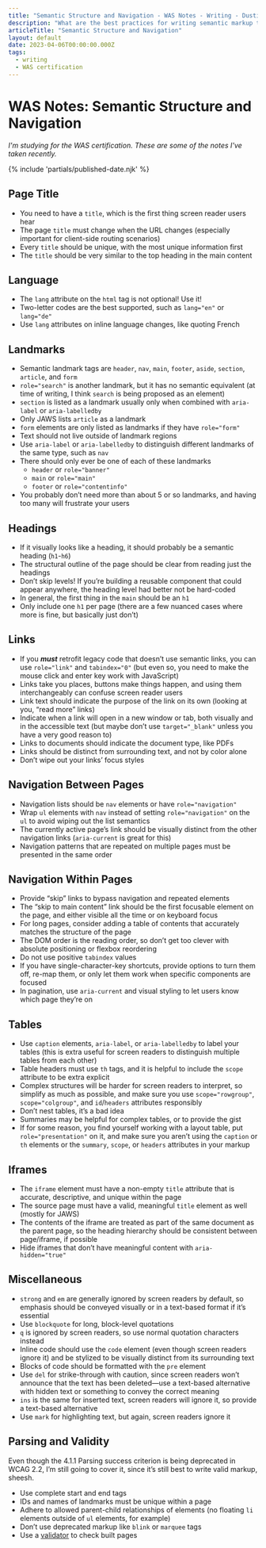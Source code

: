 ```yaml
---
title: "Semantic Structure and Navigation - WAS Notes - Writing - Dustin Whisman"
description: "What are the best practices for writing semantic markup that is as accessible as possible?"
articleTitle: "Semantic Structure and Navigation"
layout: default
date: 2023-04-06T00:00:00.000Z
tags:
  - writing
  - WAS certification
---
```


# WAS Notes: Semantic Structure and Navigation

_I'm studying for the WAS certification. These are some of the notes I've taken recently._

{% include 'partials/published-date.njk' %}

## Page Title

- You need to have a `title`, which is the first thing screen reader users hear
- The page `title` must change when the URL changes (especially important for client-side routing scenarios)
- Every `title` should be unique, with the most unique information first
- The `title` should be very similar to the top heading in the main content

## Language

- The `lang` attribute on the `html` tag is not optional! Use it!
- Two-letter codes are the best supported, such as `lang="en"` or `lang="de"`
- Use `lang` attributes on inline language changes, like quoting French

## Landmarks

- Semantic landmark tags are `header`, `nav`, `main`, `footer`, `aside`, `section`, `article`, and `form`
- `role="search"` is another landmark, but it has no semantic equivalent (at time of writing, I think `search` is being proposed as an element)
- `section` is listed as a landmark usually only when combined with `aria-label` or `aria-labelledby`
- Only JAWS lists `article` as a landmark
- `form` elements are only listed as landmarks if they have `role="form"`
- Text should not live outside of landmark regions
- Use `aria-label` or `aria-labelledby` to distinguish different landmarks of the same type, such as `nav`
- There should only ever be one of each of these landmarks
  - `header` or `role="banner"`
  - `main` or `role="main"`
  - `footer` or `role="contentinfo"`
- You probably don’t need more than about 5 or so landmarks, and having too many will frustrate your users

## Headings

- If it visually looks like a heading, it should probably be a semantic heading (`h1`-`h6`)
- The structural outline of the page should be clear from reading just the headings
- Don’t skip levels! If you’re building a reusable component that could appear anywhere, the heading level had better not be hard-coded
- In general, the first thing in the `main` should be an `h1`
- Only include one `h1` per page (there are a few nuanced cases where more is fine, but basically just don’t)

## Links

- If you *****must***** retrofit legacy code that doesn’t use semantic links, you can use `role="link"` and `tabindex="0"` (but even so, you need to make the mouse click and enter key work with JavaScript)
- Links take you places, buttons make things happen, and using them interchangeably can confuse screen reader users
- Link text should indicate the purpose of the link on its own (looking at you, “read more” links)
- Indicate when a link will open in a new window or tab, both visually and in the accessible text (but maybe don’t use `target="_blank"` unless you have a very good reason to)
- Links to documents should indicate the document type, like PDFs
- Links should be distinct from surrounding text, and not by color alone
- Don’t wipe out your links’ focus styles

## Navigation Between Pages

- Navigation lists should be `nav` elements or have `role="navigation"`
- Wrap `ul` elements with `nav` instead of setting `role="navigation"` on the `ul` to avoid wiping out the list semantics
- The currently active page’s link should be visually distinct from the other navigation links (`aria-current` is great for this)
- Navigation patterns that are repeated on multiple pages must be presented in the same order

## Navigation Within Pages

- Provide “skip” links to bypass navigation and repeated elements
- The “skip to main content” link should be the first focusable element on the page, and either visible all the time or on keyboard focus
- For long pages, consider adding a table of contents that accurately matches the structure of the page
- The DOM order is the reading order, so don’t get too clever with absolute positioning or flexbox reordering
- Do not use positive `tabindex` values
- If you have single-character-key shortcuts, provide options to turn them off, re-map them, or only let them work when specific components are focused
- In pagination, use `aria-current` and visual styling to let users know which page they’re on

## Tables

- Use `caption` elements, `aria-label`, or `aria-labelledby` to label your tables (this is extra useful for screen readers to distinguish multiple tables from each other)
- Table headers must use `th` tags, and it is helpful to include the `scope` attribute to be extra explicit
- Complex structures will be harder for screen readers to interpret, so simplify as much as possible, and make sure you use `scope="rowgroup"`, `scope="colgroup"`, and `id`/`headers` attributes responsibly
- Don’t nest tables, it’s a bad idea
- Summaries may be helpful for complex tables, or to provide the gist
- If for some reason, you find yourself working with a layout table, put `role="presentation"` on it, and make sure you aren’t using the `caption` or `th` elements or the `summary`, `scope`, or `headers` attributes in your markup

## Iframes

- The `iframe` element must have a non-empty `title` attribute that is accurate, descriptive, and unique within the page
- The source page must have a valid, meaningful `title` element as well (mostly for JAWS)
- The contents of the iframe are treated as part of the same document as the parent page, so the heading hierarchy should be consistent between page/iframe, if possible
- Hide iframes that don’t have meaningful content with `aria-hidden="true"`

## Miscellaneous

- `strong` and `em` are generally ignored by screen readers by default, so emphasis should be conveyed visually or in a text-based format if it’s essential
- Use `blockquote` for long, block-level quotations
- `q` is ignored by screen readers, so use normal quotation characters instead
- Inline code should use the `code` element (even though screen readers ignore it) and be stylized to be visually distinct from its surrounding text
- Blocks of code should be formatted with the `pre` element
- Use `del` for strike-through with caution, since screen readers won’t announce that the text has been deleted—use a text-based alternative with hidden text or something to convey the correct meaning
- `ins` is the same for inserted text, screen readers will ignore it, so provide a text-based alternative
- Use `mark` for highlighting text, but again, screen readers ignore it

## Parsing and Validity

Even though the 4.1.1 Parsing success criterion is being deprecated in WCAG 2.2, I’m still going to cover it, since it’s still best to write valid markup, sheesh.

- Use complete start and end tags
- IDs and names of landmarks must be unique within a page
- Adhere to allowed parent-child relationships of elements (no floating `li` elements outside of `ul` elements, for example)
- Don’t use deprecated markup like `blink` or `marquee` tags
- Use a [validator](http://validator.w3.org/) to check built pages
